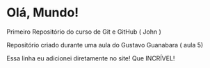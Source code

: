 # Olá, Mundo!
Primeiro Repositório do curso de Git e GitHub ( John )

Repositório criado durante uma aula do Gustavo Guanabara ( aula 5)

Essa linha eu adicionei diretamente no site! Que INCRÍVEL!
